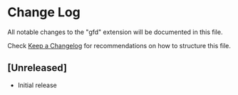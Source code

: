 # Change Log

All notable changes to the "gfd" extension will be documented in this file.

Check [Keep a Changelog](http://keepachangelog.com/) for recommendations on how to structure this file.

## [Unreleased]

- Initial release